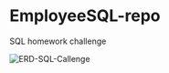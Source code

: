 # EmployeeSQL-repo
SQL homework challenge

![ERD-SQL-Callenge](/cyffer/EmployeeSQL-repo.git/SQLChallenge.jpg)